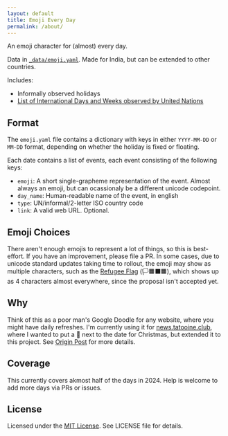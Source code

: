 ```yaml
---
layout: default
title: Emoji Every Day
permalink: /about/
---
```


An emoji character for (almost) every day.

Data in [`_data/emoji.yaml`](https://github.com/captn3m0/emoji-every-day/blob/main/_data/emoji.yml). Made for India, but can be extended to other countries.

Includes:

- Informally observed holidays
- [List of International Days and Weeks observed by United Nations][undays]

## Format

The `emoji.yaml` file contains a dictionary with keys in either `YYYY-MM-DD` or `MM-DD` format,
depending on whether the holiday is fixed or floating.

Each date contains a list of events, each event consisting of the following keys:

- `emoji`: A short single-grapheme representation of the event. Almost always an emoji, but can ocassionaly be a different unicode codepoint.
- `day_name`: Human-readable name of the event, in english
- `type`: UN/informal/2-letter ISO country code
- `link`: A valid web URL. Optional.

## Emoji Choices

There aren't enough emojis to represent a lot of things, so this is best-effort. If you have an improvement, please file a PR.
In some cases, due to unicode standard updates taking time to rollout, the emoji may show as multiple characters, such
as the [Refugee Flag](https://emojipedia.org/refugee-nation-flag) (🏳‍🟧‍⬛‍🟧), which shows up as 4 characters almost everywhere, since
the proposal isn't accepted yet.



## Why

Think of this as a poor man's Google Doodle for any website, where you might have daily refreshes. I'm currently using it for [news.tatooine.club](https://news.tatooine.club),
where I wanted to put a 🎄 next to the date for Christmas, but extended it to this project. See [Origin Post](https://tatooine.club/@nemo/111647981554186397) for more details.

## Coverage

This currently covers akmost half of the days in 2024. Help is welcome to add more days via PRs or issues.

## License

Licensed under the [MIT License](https://nemo.mit-license.org/). 
See LICENSE file for details.

[undays]: https://www.un.org/en/observances/list-days-weeks